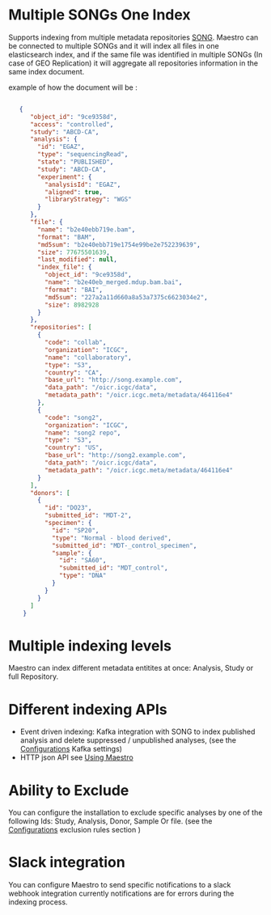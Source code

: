 #  Multiple SONGs One Index
Supports indexing from multiple metadata repositories [SONG](https://www.overture.bio/products/song).
Maestro can be connected to multiple SONGs and it will index all files in one elasticsearch index, and if the same file was identified in multiple SONGs (In case of GEO Replication) it will aggregate all repositories information in the same index document.

example of how the document will be : 

``` json

   {
      "object_id": "9ce9358d",
      "access": "controlled",
      "study": "ABCD-CA",
      "analysis": {
        "id": "EGAZ",
        "type": "sequencingRead",
        "state": "PUBLISHED",
        "study": "ABCD-CA",
        "experiment": {
          "analysisId": "EGAZ",
          "aligned": true,
          "libraryStrategy": "WGS"
        }
      },
      "file": {
        "name": "b2e40ebb719e.bam",
        "format": "BAM",
        "md5sum": "b2e40ebb719e1754e99be2e752239639",
        "size": 77675501639,
        "last_modified": null,
        "index_file": {
          "object_id": "9ce9358d",
          "name": "b2e40eb_merged.mdup.bam.bai",
          "format": "BAI",
          "md5sum": "227a2a11d660a8a53a7375c6623034e2",
          "size": 8982928
        }
      },
      "repositories": [
        {
          "code": "collab",
          "organization": "ICGC",
          "name": "collaboratory",
          "type": "S3",
          "country": "CA",
          "base_url": "http://song.example.com",
          "data_path": "/oicr.icgc/data",
          "metadata_path": "/oicr.icgc.meta/metadata/464116e4"
        },
        {
          "code": "song2",
          "organization": "ICGC",
          "name": "song2 repo",
          "type": "S3",
          "country": "US",
          "base_url": "http://song2.example.com",
          "data_path": "/oicr.icgc/data",
          "metadata_path": "/oicr.icgc.meta/metadata/464116e4"
        }
      ],
      "donors": [
        {
          "id": "DO23",
          "submitted_id": "MDT-2",
          "specimen": {
            "id": "SP20",
            "type": "Normal - blood derived",
            "submitted_id": "MDT-_control_specimen",
            "sample": {
              "id": "SA60",
              "submitted_id": "MDT_control",
              "type": "DNA"
            }
          }
        }
      ]
    }

```

# Multiple indexing levels 
Maestro can index different metadata entitites at once: Analysis, Study or full Repository.

# Different indexing APIs
- Event driven indexing: Kafka integration with SONG to index published analysis and delete suppressed / unpublished analyses, 
(see the [Configurations](setup.md#configurations) Kafka settings)
- HTTP json API see [Using Maestro](#using-maestro)

# Ability to Exclude
You can configure the installation to exclude specific analyses by one of the following Ids: Study, Analysis, Donor, Sample Or file. (see the [Configurations](setup.md#configurations) exclusion rules section )

# Slack integration
You can configure Maestro to send specific notifications to a slack webhook integration 
currently notifications are for errors during the indexing process. 

